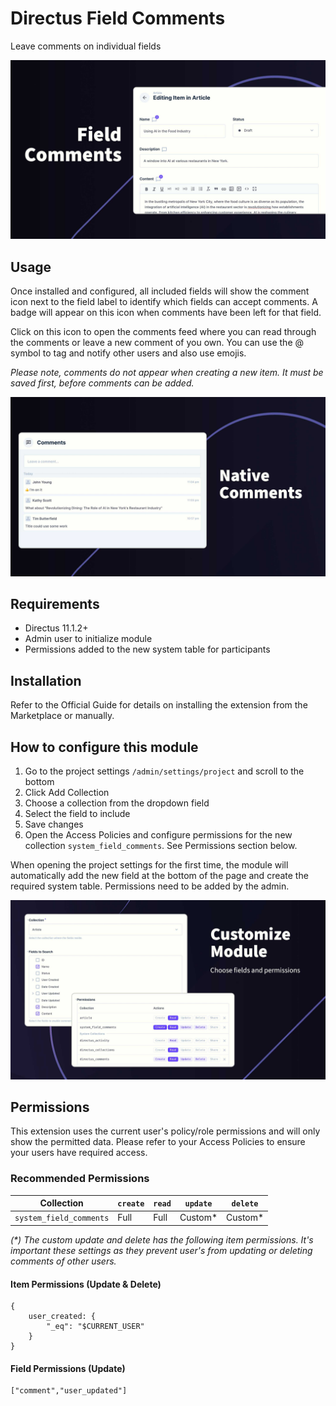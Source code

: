 # Directus Field Comments

Leave comments on individual fields

![Field Comments](https://raw.githubusercontent.com/directus-labs/extensions/main/packages/field-comments-module/docs/field-comments.jpg)

## Usage

Once installed and configured, all included fields will show the comment icon next to the field label to identify which fields can accept comments. A badge will appear on this icon when comments have been left for that field.

Click on this icon to open the comments feed where you can read through the comments or leave a new comment of you own. You can use the @ symbol to tag and notify other users and also use emojis.

_Please note, comments do not appear when creating a new item. It must be saved first, before comments can be added._

![Field Comments](https://raw.githubusercontent.com/directus-labs/extensions/main/packages/field-comments-module/docs/field-comments-screenshot.jpg)

## Requirements

- Directus 11.1.2+
- Admin user to initialize module
- Permissions added to the new system table for participants

## Installation

Refer to the Official Guide for details on installing the extension from the Marketplace or manually.

## How to configure this module

1. Go to the project settings `/admin/settings/project` and scroll to the bottom
2. Click Add Collection
3. Choose a collection from the dropdown field
4. Select the field to include
5. Save changes
6. Open the Access Policies and configure permissions for the new collection `system_field_comments`. See Permissions section below.

When opening the project settings for the first time, the module will automatically add the new field at the bottom of the page and create the required system table. Permissions need to be added by the admin.

![Customise the module](https://raw.githubusercontent.com/directus-labs/extensions/main/packages/field-comments-module/docs/field-comments-customize.jpg)


## Permissions

This extension uses the current user's policy/role permissions and will only show the permitted data. Please refer to your Access Policies to ensure your users have required access.

### Recommended Permissions

| Collection | `create` | `read` | `update` | `delete` |
|------------|----------|--------|----------|----------|
| `system_field_comments` | Full | Full | Custom* | Custom* |

_(*) The custom update and delete has the following item permissions. It's important these settings as they prevent user's from updating or deleting comments of other users._

#### Item Permissions (Update & Delete)
```
{
    user_created: {
        "_eq": "$CURRENT_USER"
    }
}
```

#### Field Permissions (Update)
```
["comment","user_updated"]
```
